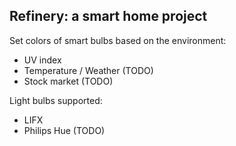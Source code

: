 ## Refinery: a smart home project

Set colors of smart bulbs based on the environment:
* UV index
* Temperature / Weather (TODO)
* Stock market (TODO)

Light bulbs supported:
* LIFX
* Philips Hue (TODO)